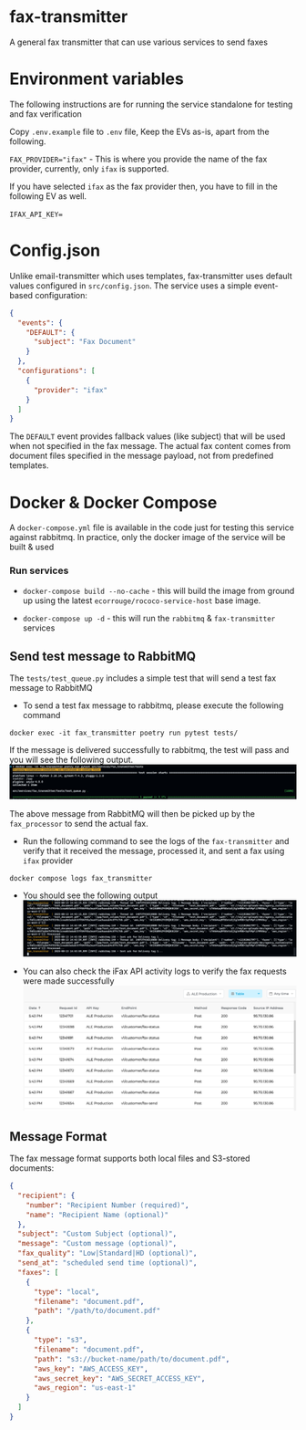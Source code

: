 # fax-transmitter
A general fax transmitter that can use various services to send faxes

# Environment variables

The following instructions are for running the service standalone for testing and fax verification

Copy `.env.example` file to `.env` file, Keep the EVs as-is, apart from the following.

`FAX_PROVIDER="ifax"` - This is where you provide the name of the fax provider, currently, only `ifax` is supported.

If you have selected `ifax` as the fax provider then, you have to fill in the following EV as well.

`IFAX_API_KEY=`

# Config.json

Unlike email-transmitter which uses templates, fax-transmitter uses default values configured in `src/config.json`. The service uses a simple event-based configuration:

```json
{
  "events": {
    "DEFAULT": {
      "subject": "Fax Document"
    }
  },
  "configurations": [
    {
      "provider": "ifax"
    }
  ]
}
```

The `DEFAULT` event provides fallback values (like subject) that will be used when not specified in the fax message. The actual fax content comes from document files specified in the message payload, not from predefined templates.

# Docker & Docker Compose

A `docker-compose.yml` file is available in the code just for testing this service against rabbitmq. 
In practice, only the docker image of the service will be built & used

### Run services
- `docker-compose build --no-cache` - this will build the image from ground up 
using the latest `ecorrouge/rococo-service-host` base image.

- `docker-compose up -d` - this will run the `rabbitmq` & `fax-transmitter` services

## Send test message to RabbitMQ
The `tests/test_queue.py` includes a simple test that will send a test fax message to RabbitMQ

- To send a test fax message to rabbitmq, please execute the following command
```shell
docker exec -it fax_transmitter poetry run pytest tests/
```

If the message is delivered successfully to rabbitmq, the test will pass and you will see the following output.
![test_message_output.png](docs/images/test_message_output.png)

The above message from RabbitMQ will then be picked up by the `fax_processor` to send the actual fax. 
- Run the following command to see the logs of the `fax-transmitter` and verify that it received the message, 
processed it, and sent a fax using `ifax` provider

```shell
docker compose logs fax_transmitter
```
- You should see the following output
![fax_transmitter_logs.png](docs/images/fax_transmitter_logs.png)

- You can also check the iFax API activity logs to verify the fax requests were made successfully
![ifax_dashboard.png](docs/images/ifax_dashboard.png)

## Message Format

The fax message format supports both local files and S3-stored documents:

```json
{
  "recipient": {
    "number": "Recipient Number (required)",
    "name": "Recipient Name (optional)"
  },
  "subject": "Custom Subject (optional)",
  "message": "Custom message (optional)",
  "fax_quality": "Low|Standard|HD (optional)",
  "send_at": "scheduled send time (optional)",
  "faxes": [
    {
      "type": "local",
      "filename": "document.pdf",
      "path": "/path/to/document.pdf"
    },
    {
      "type": "s3",
      "filename": "document.pdf", 
      "path": "s3://bucket-name/path/to/document.pdf",
      "aws_key": "AWS_ACCESS_KEY",
      "aws_secret_key": "AWS_SECRET_ACCESS_KEY",
      "aws_region": "us-east-1"
    }
  ]
}

